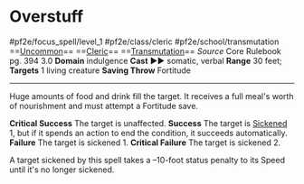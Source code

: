 # Overstuff
#pf2e/focus_spell/level_1 #pf2e/class/cleric #pf2e/school/transmutation 
==[Uncommon](../../../../../TTRPGShare-Pathfinder-2E-Vault/rules/traits/uncommon.md)== ==[Cleric](../../../../../TTRPGShare-Pathfinder-2E-Vault/rules/traits/cleric.md)== ==[Transmutation](../../../../../TTRPGShare-Pathfinder-2E-Vault/rules/traits/transmutation.md)==
*Source* Core Rulebook pg. 394 3.0
**Domain** indulgence
**Cast** ►► somatic, verbal
**Range** 30 feet; **Targets** 1 living creature
**Saving Throw** Fortitude

---
Huge amounts of food and drink fill the target. It receives a full meal's worth of nourishment and must attempt a Fortitude save.

**Critical Success** The target is unaffected.
**Success** The target is [Sickened](../../../Conditions/Sickened.md) 1, but if it spends an action to end the condition, it succeeds automatically.
**Failure** The target is sickened 1.
**Critical Failure** The target is sickened 2.

A target sickened by this spell takes a –10-foot status penalty to its Speed until it's no longer sickened.
